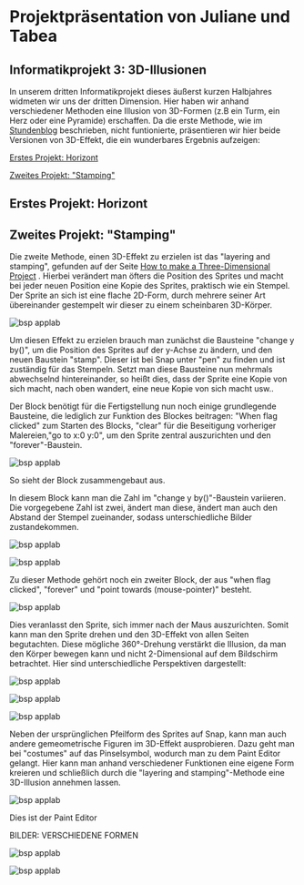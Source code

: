
# <a name="Inhaltsverzeichnis"></a> Projektpräsentation von Juliane und Tabea

## Informatikprojekt 3: 3D-Illusionen

In unserem dritten Informatikprojekt dieses äußerst kurzen Halbjahres widmeten wir uns der dritten Dimension. Hier haben wir anhand verschiedener Methoden eine Illusion von 3D-Formen (z.B ein Turm, ein Herz oder eine Pyramide) erschaffen. Da die erste Methode, wie im <a href="https://github.com/Tabea000/3.Informatikprojekt-Stundenblog/blob/master/README.md">Stundenblog</a>
beschrieben, nicht funtionierte, präsentieren wir hier beide Versionen von 3D-Effekt, die ein wunderbares Ergebnis aufzeigen:

[Erstes Projekt: Horizont](#1)

[Zweites Projekt: "Stamping"](#2)

## <a name="1"></a>Erstes Projekt: Horizont


## <a name="2"></a>Zweites Projekt: "Stamping"

Die zweite Methode, einen 3D-Effekt zu erzielen ist das "layering and stamping", gefunden auf der Seite <a href="https://en.scratch-wiki.info/wiki/How_to_Make_a_Three-Dimensional_Project">How to make a Three-Dimensional Project</a> . 
Hierbei verändert man öfters die Position des Sprites und macht bei jeder neuen Position eine Kopie des Sprites, praktisch wie ein Stempel. 
Der Sprite an sich ist eine flache 2D-Form, durch mehrere seiner Art übereinander gestempelt wir dieser zu einem scheinbaren 3D-Körper.

![bsp applab](https://raw.githubusercontent.com/Tabea000/3.Informatikprojekt-Stundenblog/master/Bildverzeichnis/Bild%201%20zugeschnitten.png)

Um diesen Effekt zu erzielen brauch man zunächst die Bausteine "change y by()", um die Position des Sprites auf der y-Achse zu ändern, und den neuen Baustein "stamp". Dieser ist bei Snap unter "pen" zu finden und ist zuständig für das Stempeln. Setzt man diese Bausteine nun mehrmals abwechselnd hintereinander, so heißt dies, dass der Sprite eine Kopie von sich macht, nach oben wandert, eine neue Kopie von sich macht usw..

Der Block benötigt für die Fertigstellung nun noch einige grundlegende Bausteine, die lediglich zur Funktion des Blockes beitragen: "When flag clicked" zum Starten des Blocks, "clear" für die Beseitigung vorheriger Malereien,"go to x:0 y:0", um den Sprite zentral auszurichten und den "forever"-Baustein.

![bsp applab](https://raw.githubusercontent.com/Tabea000/3.Informatikprojekt-Stundenblog/master/Bildverzeichnis/Bild%202%20zugeschnitten.png)

So sieht der Block zusammengebaut aus.

In diesem Block kann man die Zahl im "change y by()"-Baustein variieren. 
Die vorgegebene Zahl ist zwei, ändert man diese, ändert man auch den Abstand der Stempel zueinander, sodass unterschiedliche Bilder zustandekommen.

![bsp applab](https://raw.githubusercontent.com/Tabea000/3.Informatikprojekt-Stundenblog/master/Bildverzeichnis/Bild%203%20zugeschnitten.png)

![bsp applab](https://raw.githubusercontent.com/Tabea000/3.Informatikprojekt-Stundenblog/master/Bildverzeichnis/Bild%204%20zugeschnitten.png)

Zu dieser Methode gehört noch ein zweiter Block, der aus "when flag clicked", "forever" und "point towards (mouse-pointer)" besteht.

![bsp applab](https://raw.githubusercontent.com/Tabea000/3.Informatikprojekt-Stundenblog/master/Bildverzeichnis/Bild%202.2%20zugeschnitten.png)

Dies veranlasst den Sprite, sich immer nach der Maus auszurichten. Somit kann man den Sprite drehen und den 3D-Effekt von allen Seiten begutachten. Diese mögliche 360°-Drehung verstärkt die Illusion, da man den Körper bewegen kann und nicht 2-Dimensional auf dem Bildschirm betrachtet. Hier sind unterschiedliche Perspektiven dargestellt:

![bsp applab](https://raw.githubusercontent.com/Tabea000/3.Informatikprojekt-Stundenblog/master/Bildverzeichnis/Bild%205%20zugeschnitten.png)

![bsp applab](https://raw.githubusercontent.com/Tabea000/3.Informatikprojekt-Stundenblog/master/Bildverzeichnis/Bild%206%20zugeschnitten.png)

![bsp applab](https://raw.githubusercontent.com/Tabea000/3.Informatikprojekt-Stundenblog/master/Bildverzeichnis/Bild%207%20zugeschnitten.png)


Neben der ursprünglichen Pfeilform des Sprites auf Snap, kann man auch andere gemeometrische Figuren im 3D-Effekt ausprobieren. Dazu geht man bei "costumes" auf das Pinselsymbol, wodurch man zu dem Paint Editor gelangt. Hier kann man anhand verschiedener Funktionen eine eigene Form kreieren und schließlich durch die "layering and stamping"-Methode eine 3D-Illusion annehmen lassen.

![bsp applab](https://raw.githubusercontent.com/Tabea000/3.Informatikprojekt-Stundenblog/master/Bildverzeichnis/Bild%208%20zugeschnitten.png)

Dies ist der Paint Editor


BILDER: VERSCHIEDENE FORMEN

![bsp applab](https://raw.githubusercontent.com/Tabea000/3.Informatikprojekt-Stundenblog/master/Bildverzeichnis/Bild%202%20zugeschnitten.png)

![bsp applab](https://raw.githubusercontent.com/Tabea000/3.Informatikprojekt-Stundenblog/master/Bildverzeichnis/Bild%202%20zugeschnitten.png)










